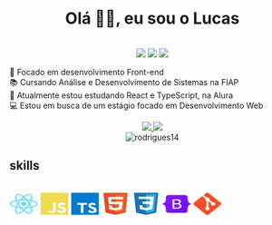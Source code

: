 

<h1 align="center">Olá 👋🏻, eu sou o Lucas</h1>

<br>

<div align="center">
  <a href="https://www.linkedin.com/in/lucas-rodrigues-perfil/" target="_blank"><img src="https://img.shields.io/badge/-LinkedIn-%230077B5?style=for-the-badge&logo=linkedin&logoColor=white" target="_blank"></a>
  <a href="https://portfolio-lucasrodrigues.netlify.app/" target="_blank"><img src="https://img.shields.io/badge/-Portf%C3%B3lio-brown?style=for-the-badge&logo=true" target="_blank"></a>
  <a href = "mailto:lucascontatodev@gmail.com"><img src="https://img.shields.io/badge/-Gmail-%23333?style=for-the-badge&logo=gmail&logoColor=white" target="_blank"></a>
</div>

🚀 Focado em desenvolvimento Front-end  
📚 Cursando Análise e Desenvolvimento de Sistemas na FIAP  
🌱 Atualmente estou estudando React e TypeScript, na Alura     
💻 Estou em busca de um estágio focado em Desenvolvimento Web  

<div align="center">
  <a href="https://github.com/rodrigues14">
     <img height="160em" src="https://github-readme-stats.vercel.app/api?username=rodrigues14&count_private=true&include_all_commits=true&show_icons=true&theme=dark&hide_border=false&show_owner=true"/>
     <img height="160em" src="https://github-readme-stats.vercel.app/api/top-langs/?username=rodrigues14&theme=dark&hide_border=false&&layout=compact"/>
  </a>
  <br>
  <img src="https://streak-stats.demolab.com?user=rodrigues14&theme=dark&border_radius=5&locale=pt_BR" alt="rodrigues14" />
</div>

<h2>skills</h2>

<div style="display: inline_block"><br>
    <img align="center" alt="react" height="40" width="50" src="https://raw.githubusercontent.com/devicons/devicon/master/icons/react/react-original.svg">
  <img align="center" alt="Js" height="40" width="50" src="https://raw.githubusercontent.com/devicons/devicon/master/icons/javascript/javascript-plain.svg">
   <img align="center" alt="TS" height="40" width="50" src="https://raw.githubusercontent.com/devicons/devicon/master/icons/typescript/typescript-plain.svg">
  <img align="center" alt="HTML" height="40" width="50" src="https://raw.githubusercontent.com/devicons/devicon/master/icons/html5/html5-original.svg">
  <img align="center" alt="CSS" height="40" width="50" src="https://raw.githubusercontent.com/devicons/devicon/master/icons/css3/css3-original.svg">
  <img align="center" alt="bootstrap" height="40" width="50" src="https://raw.githubusercontent.com/devicons/devicon/master/icons/bootstrap/bootstrap-original.svg">
  <img align="center" alt="GIT" height="40" width="50" src="https://raw.githubusercontent.com/devicons/devicon/master/icons/git/git-original.svg">
</div>
